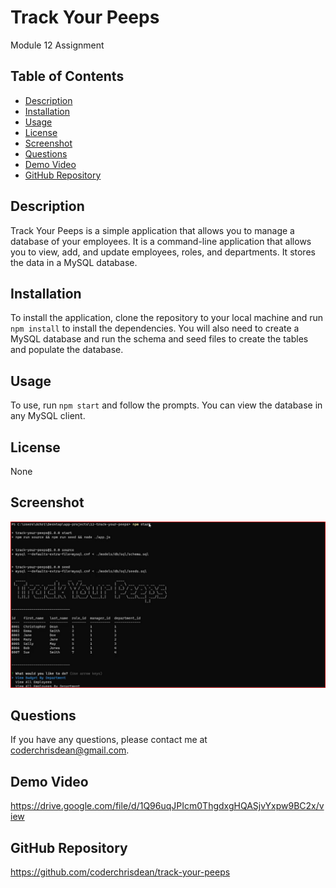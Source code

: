 # Track Your Peeps

Module 12 Assignment

## Table of Contents
* [Description](#description)
* [Installation](#installation)
* [Usage](#usage)
* [License](#license)
* [Screenshot](#screenshot)
* [Questions](#questions)
* [Demo Video](#demo-video)
* [GitHub Repository](#github-repository)

## Description

Track Your Peeps is a simple application that allows you to manage a database of your employees. It is a command-line application that allows you to view, add, and update employees, roles, and departments.  It stores the data in a MySQL database.

## Installation

To install the application, clone the repository to your local machine and run `npm install` to install the dependencies.  You will also need to create a MySQL database and run the schema and seed files to create the tables and populate the database.

## Usage

To use, run `npm start` and follow the prompts.  You can view the database in any MySQL client.

## License

None

## Screenshot

<img src="https://github.com/coderchrisdean/track-your-peeps/blob/main/views/assets/images/Screenshot%202023-02-27.png">

## Questions

If you have any questions, please contact me at coderchrisdean@gmail.com.

## Demo Video
https://drive.google.com/file/d/1Q96uqJPIcm0ThgdxgHQASjvYxpw9BC2x/view

## GitHub Repository

https://github.com/coderchrisdean/track-your-peeps

